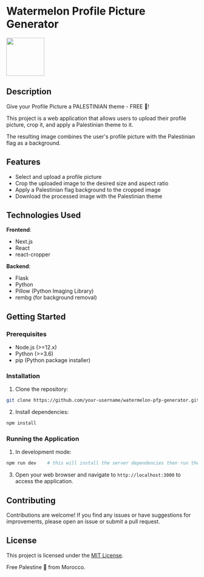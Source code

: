 
# Watermelon Profile Picture Generator

<img width="100" height="100" src="https://flagdownload.com/wp-content/uploads/Flag_of_Palestine_Flat_Round.png" />

## Description

Give your Profile Picture a PALESTINIAN theme - FREE 🍉!

This project is a web application that allows users to upload their profile picture, crop it, and apply a Palestinian theme to it. 

The resulting image combines the user's profile picture with the Palestinian flag as a background.

## Features

- Select and upload a profile picture
- Crop the uploaded image to the desired size and aspect ratio
- Apply a Palestinian flag background to the cropped image
- Download the processed image with the Palestinian theme

## Technologies Used

**Frontend**:
- Next.js
- React
- react-cropper

**Backend**:
- Flask
- Python
- Pillow (Python Imaging Library)
- rembg (for background removal)

## Getting Started

### Prerequisites

- Node.js (>=12.x)
- Python (>=3.6)
- pip (Python package installer)

### Installation

1. Clone the repository:

```bash
git clone https://github.com/your-username/watermelon-pfp-generator.git
```

2. Install dependencies:

```bash
npm install
```

### Running the Application

1. In development mode:

```bash
npm run dev    # this will install the server dependencies then run the server and the front
```

3. Open your web browser and navigate to `http://localhost:3000` to access the application.

## Contributing

Contributions are welcome! If you find any issues or have suggestions for improvements, please open an issue or submit a pull request.

## License

This project is licensed under the [MIT License](LICENSE).

Free Palestine 🍉 from Morocco.
